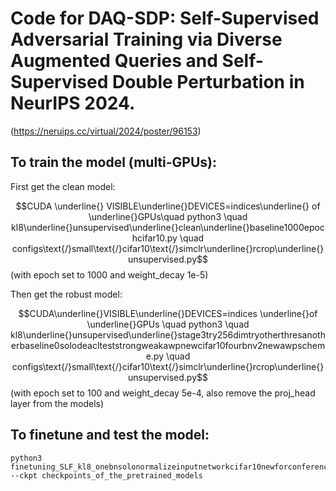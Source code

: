 # Code for DAQ-SDP: Self-Supervised Adversarial Training via Diverse Augmented Queries and Self-Supervised Double Perturbation in NeurIPS 2024.

(https://neruips.cc/virtual/2024/poster/96153)

## To train the model (multi-GPUs):

First get the clean model:

$$CUDA \underline{} VISIBLE\underline{}DEVICES=indices\underline{} of \underline{}GPUs\quad python3 \quad kl8\underline{}unsupervised\underline{}clean\underline{}baseline1000epochcifar10.py \quad configs\text{/}small\text{/}cifar10\text{/}simclr\underline{}rcrop\underline{}unsupervised.py$$ 
(with epoch set to 1000 and weight_decay 1e-5)

Then get the robust model:

$$CUDA\underline{}VISIBLE\underline{}DEVICES=indices \underline{}of \underline{}GPUs \quad python3 \quad kl8\underline{}unsupervised\underline{}stage3try256dimtryotherthresanotherbaseline0solodeaclteststrongweakawpnewcifar10fourbnv2newawpscheme.py  \quad configs\text{/}small\text{/}cifar10\text{/}simclr\underline{}rcrop\underline{}unsupervised.py$$
(with epoch set to 100 and weight_decay 5e-4, also remove the proj_head layer from the models)

## To finetune and test the model:

    python3 finetuning_SLF_kl8_onebnsolonormalizeinputnetworkcifar10newforconferencewithaa2.py --ckpt checkpoints_of_the_pretrained_models
